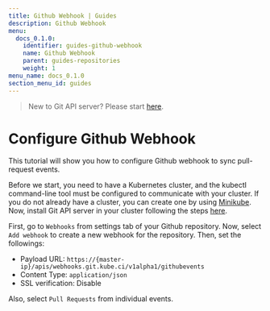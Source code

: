 ```yaml
---
title: Github Webhook | Guides
description: Github Webhook
menu:
  docs_0.1.0:
    identifier: guides-github-webhook
    name: Github Webhook
    parent: guides-repositories
    weight: 1
menu_name: docs_0.1.0
section_menu_id: guides
---
```


> New to Git API server? Please start [here](/docs/0.1.0/concepts/README).

# Configure Github Webhook

This tutorial will show you how to configure Github webhook to sync pull-request events.

Before we start, you need to have a Kubernetes cluster, and the kubectl command-line tool must be configured to communicate with your cluster. If you do not already have a cluster, you can create one by using [Minikube](https://github.com/kubernetes/minikube). Now, install Git API server in your cluster following the steps [here](/docs/0.1.0/setup/git-apiserver/install).

First, go to `Webhooks` from settings tab of your Github repository. Now, select `Add webhook` to create a new webhook for the repository. Then, set the followings:

- Payload URL: `https://{master-ip}/apis/webhooks.git.kube.ci/v1alpha1/githubevents`
- Content Type: `application/json`
- SSL verification: Disable

Also, select `Pull Requests` from individual events.